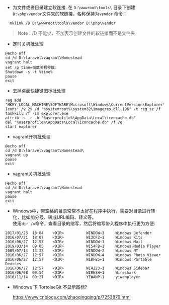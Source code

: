 * 为文件或者目录建立软连接.
在 `D:\wwwroot\tools\` 目录下创建`D:\php\vendor`文件夹的软链接，名称保持为`vendor`
命令：
```
  mklink /D D:\wwwroot\tools\vendor D:\php\vendor
```
>Note：/D 不能少，不加表示创建文件的软链接而不是文件夹

* 定时关机批处理
```
@echo off
cd /d D:\laravel\vagrant\Homestead
vagrant halt
set /p time=倒数关机秒数:
Shutdown -s -t %time%
pause
exit
```

* 去掉桌面快捷键图标批处理
```
reg add "HKEY_LOCAL_MACHINE\SOFTWARE\Microsoft\Windows\CurrentVersion\Explorer\Shell Icons" /v 29 /d "%systemroot%\system32\imageres.dll,196" /t reg_sz /f
taskkill /f /im explorer.exe
attrib -s -r -h "%userprofile%\AppData\Local\iconcache.db"
del "%userprofile%\AppData\Local\iconcache.db" /f /q
start explorer
```

* vagrant开机批处理
```
@echo off
cd /d D:\laravel\vagrant\Homestead\
vagrant up
pause
exit
```

* vagrant关机批处理
```
@echo off
cd /d D:\laravel\vagrant\Homestead
vagrant halt
pause
exit
```

* Windows中，带空格的目录常常不太好在程序中执行，需要对目录进行转化，比如加分号、转成URL编码、转义等。  
使用`dir /x`命令，查看目录的缩写，然后将缩写带入程序中执行更为方便:
 ```
2017/01/23  18:04    <DIR>          WINDOW~3     Windows Defender
2016/07/21  18:07    <DIR>          WI3CF2~1     Windows Kits
2016/06/27  12:57    <DIR>          WINDOW~1     Windows Mail
2019/03/14  09:05    <DIR>          WI54FB~1     Windows Media Player
2009/07/14  13:32    <DIR>          WINDOW~2     Windows NT
2016/06/27  12:57    <DIR>          WINDOW~4     Windows Photo Viewer
2016/06/27  12:57    <DIR>          WIBFE5~1     Windows Portable Devices
2016/06/27  12:57    <DIR>          WI4223~1     Windows Sidebar
2016/06/08  09:54    <DIR>          WIRESH~1     Wireshark
2016/11/14  09:27    <DIR>          YIWANP~1     yiwanplayer
 ```

* Windows 下 TortoiseGit 不显示图标?

  https://www.cnblogs.com/zhaoqingqing/p/7253879.html